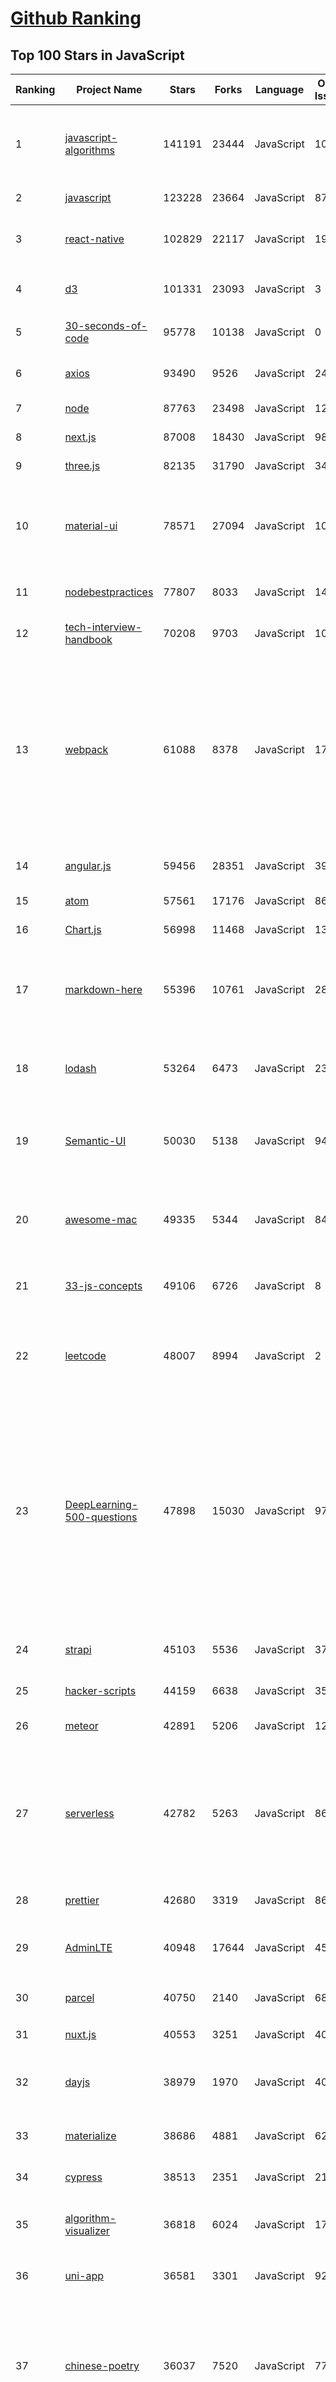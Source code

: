 [Github Ranking](../README.md)
==========

## Top 100 Stars in JavaScript

| Ranking | Project Name | Stars | Forks | Language | Open Issues | Description | Last Commit |
| ------- | ------------ | ----- | ----- | -------- | ----------- | ----------- | ----------- |
| 1 | [javascript-algorithms](https://github.com/trekhleb/javascript-algorithms) | 141191 | 23444 | JavaScript | 103 | 📝 Algorithms and data structures implemented in JavaScript with explanations and links to further readings | 2022-05-22T15:42:10Z |
| 2 | [javascript](https://github.com/airbnb/javascript) | 123228 | 23664 | JavaScript | 87 | JavaScript Style Guide | 2022-05-22T19:55:16Z |
| 3 | [react-native](https://github.com/facebook/react-native) | 102829 | 22117 | JavaScript | 1924 | A framework for building native applications using React | 2022-05-22T01:20:29Z |
| 4 | [d3](https://github.com/d3/d3) | 101331 | 23093 | JavaScript | 3 | Bring data to life with SVG, Canvas and HTML. :bar_chart::chart_with_upwards_trend::tada: | 2022-05-19T19:36:31Z |
| 5 | [30-seconds-of-code](https://github.com/30-seconds/30-seconds-of-code) | 95778 | 10138 | JavaScript | 0 | Short JavaScript code snippets for all your development needs | 2022-05-14T12:55:12Z |
| 6 | [axios](https://github.com/axios/axios) | 93490 | 9526 | JavaScript | 244 | Promise based HTTP client for the browser and node.js | 2022-05-21T21:54:42Z |
| 7 | [node](https://github.com/nodejs/node) | 87763 | 23498 | JavaScript | 1253 | Node.js JavaScript runtime :sparkles::turtle::rocket::sparkles: | 2022-05-22T21:06:45Z |
| 8 | [next.js](https://github.com/vercel/next.js) | 87008 | 18430 | JavaScript | 983 | The React Framework | 2022-05-23T02:55:12Z |
| 9 | [three.js](https://github.com/mrdoob/three.js) | 82135 | 31790 | JavaScript | 349 | JavaScript 3D Library. | 2022-05-23T01:17:59Z |
| 10 | [material-ui](https://github.com/mui/material-ui) | 78571 | 27094 | JavaScript | 1098 | MUI Core (formerly Material-UI) is the React UI library you always wanted. Follow your own design system, or start with Material Design. | 2022-05-23T03:01:37Z |
| 11 | [nodebestpractices](https://github.com/goldbergyoni/nodebestpractices) | 77807 | 8033 | JavaScript | 14 | :white_check_mark:  The Node.js best practices list (May 2022) | 2022-05-14T22:29:08Z |
| 12 | [tech-interview-handbook](https://github.com/yangshun/tech-interview-handbook) | 70208 | 9703 | JavaScript | 10 | 💯 Curated interview preparation materials for busy engineers | 2022-05-18T03:06:29Z |
| 13 | [webpack](https://github.com/webpack/webpack) | 61088 | 8378 | JavaScript | 173 | A bundler for javascript and friends. Packs many modules into a few bundled assets. Code Splitting allows for loading parts of the application on demand. Through "loaders", modules can be CommonJs, AMD, ES6 modules, CSS, Images, JSON, Coffeescript, LESS, ... and your custom stuff. | 2022-05-23T02:07:28Z |
| 14 | [angular.js](https://github.com/angular/angular.js) | 59456 | 28351 | JavaScript | 391 | AngularJS - HTML enhanced for web apps! | 2022-04-12T15:57:22Z |
| 15 | [atom](https://github.com/atom/atom) | 57561 | 17176 | JavaScript | 865 | :atom: The hackable text editor | 2022-05-21T10:23:13Z |
| 16 | [Chart.js](https://github.com/chartjs/Chart.js) | 56998 | 11468 | JavaScript | 139 | Simple HTML5 Charts using the <canvas> tag | 2022-05-22T17:15:34Z |
| 17 | [markdown-here](https://github.com/adam-p/markdown-here) | 55396 | 10761 | JavaScript | 284 | Google Chrome, Firefox, and Thunderbird extension that lets you write email in Markdown and render it before sending. | 2022-04-28T18:46:33Z |
| 18 | [lodash](https://github.com/lodash/lodash) | 53264 | 6473 | JavaScript | 238 | A modern JavaScript utility library delivering modularity, performance, & extras. | 2022-04-25T07:13:28Z |
| 19 | [Semantic-UI](https://github.com/Semantic-Org/Semantic-UI) | 50030 | 5138 | JavaScript | 942 | Semantic is a UI component framework based around useful principles from natural language. | 2021-12-22T11:19:19Z |
| 20 | [awesome-mac](https://github.com/jaywcjlove/awesome-mac) | 49335 | 5344 | JavaScript | 84 |  Now we have become very big, Different from the original idea. Collect premium software in various categories. | 2022-05-21T00:56:42Z |
| 21 | [33-js-concepts](https://github.com/leonardomso/33-js-concepts) | 49106 | 6726 | JavaScript | 8 | 📜 33 JavaScript concepts every developer should know. | 2022-05-16T13:31:08Z |
| 22 | [leetcode](https://github.com/azl397985856/leetcode) | 48007 | 8994 | JavaScript | 2 |  LeetCode Solutions: A Record of My Problem Solving Journey.( leetcode题解，记录自己的leetcode解题之路。) | 2022-05-18T13:16:50Z |
| 23 | [DeepLearning-500-questions](https://github.com/scutan90/DeepLearning-500-questions) | 47898 | 15030 | JavaScript | 97 | 深度学习500问，以问答形式对常用的概率知识、线性代数、机器学习、深度学习、计算机视觉等热点问题进行阐述，以帮助自己及有需要的读者。 全书分为18个章节，50余万字。由于水平有限，书中不妥之处恳请广大读者批评指正。   未完待续............ 如有意合作，联系scutjy2015@163.com                     版权所有，违权必究       Tan 2018.06 | 2022-04-10T07:35:16Z |
| 24 | [strapi](https://github.com/strapi/strapi) | 45103 | 5536 | JavaScript | 371 | 🚀 Open source Node.js Headless CMS to easily build customisable APIs | 2022-05-21T04:53:45Z |
| 25 | [hacker-scripts](https://github.com/NARKOZ/hacker-scripts) | 44159 | 6638 | JavaScript | 35 | Based on a true story | 2022-02-10T06:38:05Z |
| 26 | [meteor](https://github.com/meteor/meteor) | 42891 | 5206 | JavaScript | 129 | Meteor, the JavaScript App Platform | 2022-05-19T18:16:15Z |
| 27 | [serverless](https://github.com/serverless/serverless) | 42782 | 5263 | JavaScript | 866 | ⚡ Serverless Framework – Build web, mobile and IoT applications with serverless architectures using AWS Lambda, Azure Functions, Google CloudFunctions & more! –  | 2022-05-20T16:48:09Z |
| 28 | [prettier](https://github.com/prettier/prettier) | 42680 | 3319 | JavaScript | 861 | Prettier is an opinionated code formatter. | 2022-05-22T08:34:06Z |
| 29 | [AdminLTE](https://github.com/ColorlibHQ/AdminLTE) | 40948 | 17644 | JavaScript | 45 | AdminLTE - Free admin dashboard template based on Bootstrap 4 | 2022-05-17T03:13:09Z |
| 30 | [parcel](https://github.com/parcel-bundler/parcel) | 40750 | 2140 | JavaScript | 684 | The zero configuration build tool for the web. 📦🚀 | 2022-05-23T02:19:26Z |
| 31 | [nuxt.js](https://github.com/nuxt/nuxt.js) | 40553 | 3251 | JavaScript | 407 | The Intuitive Vue(2) Framework | 2022-05-15T23:44:46Z |
| 32 | [dayjs](https://github.com/iamkun/dayjs) | 38979 | 1970 | JavaScript | 406 | ⏰ Day.js 2kB immutable date-time library alternative to Moment.js with the same modern API | 2022-05-20T08:39:26Z |
| 33 | [materialize](https://github.com/Dogfalo/materialize) | 38686 | 4881 | JavaScript | 623 | Materialize, a CSS Framework based on Material Design | 2022-05-01T17:14:12Z |
| 34 | [cypress](https://github.com/cypress-io/cypress) | 38513 | 2351 | JavaScript | 2173 | Fast, easy and reliable testing for anything that runs in a browser. | 2022-05-23T02:37:51Z |
| 35 | [algorithm-visualizer](https://github.com/algorithm-visualizer/algorithm-visualizer) | 36818 | 6024 | JavaScript | 17 | :fireworks:Interactive Online Platform that Visualizes Algorithms from Code | 2022-04-15T04:49:00Z |
| 36 | [uni-app](https://github.com/dcloudio/uni-app) | 36581 | 3301 | JavaScript | 927 | uni-app 是使用 Vue 语法开发小程序、H5、App的统一框架 | 2022-05-20T12:37:34Z |
| 37 | [chinese-poetry](https://github.com/chinese-poetry/chinese-poetry) | 36037 | 7520 | JavaScript | 77 | The most comprehensive database of Chinese poetry 🧶最全中华古诗词数据库,  唐宋两朝近一万四千古诗人,  接近5.5万首唐诗加26万宋诗.  两宋时期1564位词人，21050首词。 | 2022-05-11T06:59:37Z |
| 38 | [edex-ui](https://github.com/GitSquared/edex-ui) | 35420 | 2058 | JavaScript | 6 | A cross-platform, customizable science fiction terminal emulator with advanced monitoring & touchscreen support. | 2021-10-19T22:38:47Z |
| 39 | [Leaflet](https://github.com/Leaflet/Leaflet) | 34597 | 5307 | JavaScript | 375 | 🍃 JavaScript library for mobile-friendly interactive maps 🇺🇦 | 2022-05-22T10:37:31Z |
| 40 | [front-end-interview-handbook](https://github.com/yangshun/front-end-interview-handbook) | 34002 | 5049 | JavaScript | 16 | ⚡️ Front End interview preparation materials for busy engineers | 2022-05-14T01:22:09Z |
| 41 | [react](https://github.com/typescript-cheatsheets/react) | 33697 | 2880 | JavaScript | 2 | Cheatsheets for experienced React developers getting started with TypeScript | 2022-05-05T17:03:08Z |
| 42 | [brackets](https://github.com/adobe/brackets) | 33626 | 8147 | JavaScript | 2620 | An open source code editor for the web, written in JavaScript, HTML and CSS. | 2021-09-06T15:56:26Z |
| 43 | [koa](https://github.com/koajs/koa) | 32665 | 3186 | JavaScript | 35 | Expressive middleware for node.js using ES2017 async functions | 2022-05-06T15:16:38Z |
| 44 | [quill](https://github.com/quilljs/quill) | 32708 | 2795 | JavaScript | 1141 | Quill is a modern WYSIWYG editor built for compatibility and extensibility. | 2022-05-17T10:16:14Z |
| 45 | [clipboard.js](https://github.com/zenorocha/clipboard.js) | 32151 | 4051 | JavaScript | 2 | :scissors: Modern copy to clipboard. No Flash. Just 3kb gzipped :clipboard: | 2022-05-05T10:31:43Z |
| 46 | [marktext](https://github.com/marktext/marktext) | 32020 | 2368 | JavaScript | 707 | 📝A simple and elegant markdown editor, available for Linux, macOS and Windows. | 2022-05-23T02:17:09Z |
| 47 | [Motrix](https://github.com/agalwood/Motrix) | 31666 | 3740 | JavaScript | 512 | A full-featured download manager. | 2022-05-17T10:50:10Z |
| 48 | [awesome-react-native](https://github.com/jondot/awesome-react-native) | 31406 | 3865 | JavaScript | 30 | Awesome React Native components, news, tools, and learning material! | 2022-05-08T01:13:04Z |
| 49 | [carbon](https://github.com/carbon-app/carbon) | 30333 | 1712 | JavaScript | 17 | :black_heart: Create and share beautiful images of your source code | 2022-05-16T00:28:23Z |
| 50 | [monaco-editor](https://github.com/microsoft/monaco-editor) | 29576 | 2811 | JavaScript | 662 | A browser based code editor | 2022-05-20T22:22:36Z |
| 51 | [hiring-without-whiteboards](https://github.com/poteto/hiring-without-whiteboards) | 29084 | 2534 | JavaScript | 0 | ⭐️  Companies that don't have a broken hiring process | 2022-05-20T00:24:18Z |
| 52 | [react-boilerplate](https://github.com/react-boilerplate/react-boilerplate) | 28465 | 6060 | JavaScript | 59 | :fire: A highly scalable, offline-first foundation with the best developer experience and a focus on performance and best practices. | 2022-05-12T19:19:31Z |
| 53 | [backbone](https://github.com/jashkenas/backbone) | 27865 | 5594 | JavaScript | 45 | Give your JS App some Backbone with Models, Views, Collections, and Events | 2022-04-26T12:19:45Z |
| 54 | [slick](https://github.com/kenwheeler/slick) | 27488 | 5900 | JavaScript | 1140 | the last carousel you'll ever need | 2022-05-02T19:30:58Z |
| 55 | [standard](https://github.com/standard/standard) | 27008 | 2225 | JavaScript | 72 | 🌟 JavaScript Style Guide, with linter & automatic code fixer | 2022-05-19T12:05:18Z |
| 56 | [project-guidelines](https://github.com/elsewhencode/project-guidelines) | 26893 | 2969 | JavaScript | 9 | A set of best practices for JavaScript projects | 2022-05-03T13:32:28Z |
| 57 | [husky](https://github.com/typicode/husky) | 26546 | 937 | JavaScript | 9 | Git hooks made easy 🐶 woof! | 2022-05-21T01:22:48Z |
| 58 | [underscore](https://github.com/jashkenas/underscore) | 26429 | 5631 | JavaScript | 29 | JavaScript's utility _ belt | 2022-04-29T20:35:11Z |
| 59 | [webtorrent](https://github.com/webtorrent/webtorrent) | 26366 | 2576 | JavaScript | 100 | ⚡️ Streaming torrent client for the web | 2022-05-14T03:27:51Z |
| 60 | [sequelize](https://github.com/sequelize/sequelize) | 26159 | 4021 | JavaScript | 739 | An easy-to-use and promise-based multi SQL dialects ORM tool for Node.js \| Postgres, MySQL, MariaDB, SQLite, MSSQL, Snowflake & DB2 | 2022-05-23T02:50:30Z |

